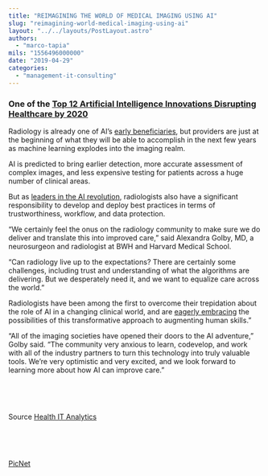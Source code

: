 ```yaml
---
title: "REIMAGINING THE WORLD OF MEDICAL IMAGING USING AI"
slug: "reimagining-world-medical-imaging-using-ai"
layout: "../../layouts/PostLayout.astro"
authors: 
  - "marco-tapia"
mils: "1556496000000"
date: "2019-04-29"
categories: 
  - "management-it-consulting"
---
```


### One of the [Top 12 Artificial Intelligence Innovations Disrupting Healthcare by 2020](https://healthitanalytics.com/news/top-12-artificial-intelligence-innovations-disrupting-healthcare-by-2020?eid=CXTEL000000356741&elqCampaignId=9457&elqTrackId=2b3f100aaf1d427296901b632d02eb05&elq=4d3e0556031e4b918abb8668b8933df8&elqaid=9945&elqat=1&elqCampaignId=9457)

Radiology is already one of AI’s [early beneficiaries](https://healthitanalytics.com/resources/white-papers/rising-to-the-challenges-of-artificial-intelligence-in-healthcare-2), but providers are just at the beginning of what they will be able to accomplish in the next few years as machine learning explodes into the imaging realm.

AI is predicted to bring earlier detection, more accurate assessment of complex images, and less expensive testing for patients across a huge number of clinical areas.

But as [leaders in the AI revolution](https://healthitanalytics.com/news/partners-sets-the-tone-for-artificial-intelligence-in-healthcare), radiologists also have a significant responsibility to develop and deploy best practices in terms of trustworthiness, workflow, and data protection.

“We certainly feel the onus on the radiology community to make sure we do deliver and translate this into improved care,” said Alexandra Golby, MD, a neurosurgeon and radiologist at BWH and Harvard Medical School.

“Can radiology live up to the expectations? There are certainly some challenges, including trust and understanding of what the algorithms are delivering. But we desperately need it, and we want to equalize care across the world.”

Radiologists have been among the first to overcome their trepidation about the role of AI in a changing clinical world, and are [eagerly embracing](https://hitinfrastructure.com/news/acr-offers-free-healthcare-artificial-intelligence-platform) the possibilities of this transformative approach to augmenting human skills.”

“All of the imaging societies have opened their doors to the AI adventure,” Golby said. “The community very anxious to learn, codevelop, and work with all of the industry partners to turn this technology into truly valuable tools. We’re very optimistic and very excited, and we look forward to learning more about how AI can improve care.”

 

 

Source [Health IT Analytics](https://healthitanalytics.com/news/top-12-artificial-intelligence-innovations-disrupting-healthcare-by-2020?eid=CXTEL000000356741&elqCampaignId=9457&elqTrackId=2b3f100aaf1d427296901b632d02eb05&elq=4d3e0556031e4b918abb8668b8933df8&elqaid=9945&elqat=1&elqCampaignId=9457)

 

 

[PicNet](https://picnet.com.au)

